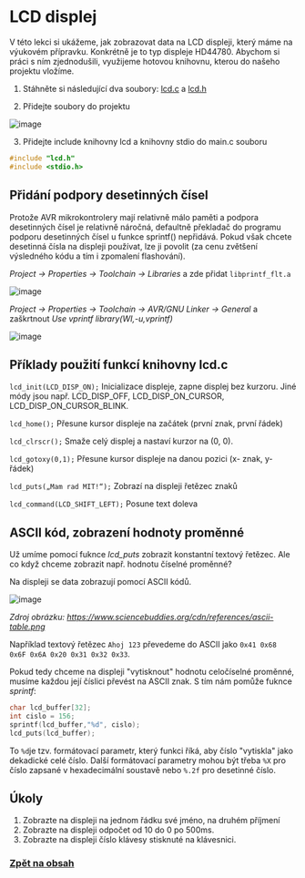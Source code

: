 # LCD displej

V této lekci si ukážeme, jak zobrazovat data na LCD displeji, který máme na výukovém přípravku. Konkrétně je to typ displeje HD44780. Abychom si práci s ním zjednodušili, využijeme hotovou knihovnu, kterou do našeho projektu vložíme.

1. Stáhněte si následující dva soubory:
[lcd.c](files/lcd.c) a [lcd.h](files/lcd.h)

2. Přidejte soubory do projektu
   
![image](https://github.com/user-attachments/assets/b5e0a928-6633-4ed3-82a1-6454d2d3117a)

3. Přidejte include knihovny lcd a knihovny stdio do main.c souboru
```c
#include "lcd.h"
#include <stdio.h>
```

## Přidání podpory desetinných čísel

Protože AVR mikrokontrolery mají relativně málo paměti a podpora desetinných čísel je relativně náročná, defaultně překladač do programu podporu desetinných čísel u funkce sprintf() nepřidává. Pokud však chcete desetinná čísla na displeji používat, lze ji povolit (za cenu zvětšení výsledného kódu a tím i zpomalení flashování).

*Project -> Properties -> Toolchain -> Libraries* a zde přidat ```libprintf_flt.a```

![image](https://github.com/user-attachments/assets/c45b611f-f7ac-4bb2-8f03-4c535b61194f)

*Project -> Properties -> Toolchain -> AVR/GNU Linker -> General* a zaškrtnout *Use vprintf library(WI,-u,vprintf)*

![image](https://github.com/user-attachments/assets/055a77a5-5b6e-4db0-a893-6c867007efb9)






## Příklady použití funkcí knihovny lcd.c

```lcd_init(LCD_DISP_ON);```  Inicializace displeje, zapne displej bez kurzoru. Jiné módy jsou např. LCD_DISP_OFF, LCD_DISP_ON_CURSOR, LCD_DISP_ON_CURSOR_BLINK.

```lcd_home();``` Přesune kursor displeje na začátek (první znak, první řádek)

```lcd_clrscr();``` Smaže celý displej a nastaví kurzor na (0, 0).

```lcd_gotoxy(0,1);``` Přesune kursor displeje na danou pozici (x- znak, y- řádek)

```lcd_puts(„Mam rad MIT!“);``` Zobrazí na displeji řetězec znaků

```lcd_command(LCD_SHIFT_LEFT);``` Posune text doleva


## ASCII kód, zobrazení hodnoty proměnné

Už umíme pomocí fuknce *lcd_puts* zobrazit konstantní textový řetězec. Ale co když chceme zobrazit např. hodnotu číselné proměnné?

Na displeji se data zobrazují pomocí ASCII kódů.

![image](https://github.com/user-attachments/assets/ebd7fdb8-ab3d-473b-8a44-4fda306c2422)

*Zdroj obrázku: https://www.sciencebuddies.org/cdn/references/ascii-table.png*

Například textový řetězec ```Ahoj 123``` převedeme do ASCII jako ```0x41 0x68 0x6F 0x6A 0x20 0x31 0x32 0x33```.

Pokud tedy chceme na displeji "vytisknout" hodnotu celočíselné proměnné, musíme každou její číslici převést na ASCII znak. S tím nám pomůže fuknce *sprintf*:

```c
char lcd_buffer[32];
int cislo = 156;
sprintf(lcd_buffer,"%d", cislo);
lcd_puts(lcd_buffer);
```

To ```%d```je tzv. formátovací parametr, který funkci říká, aby číslo "vytiskla" jako dekadické celé číslo. Další formátovací parametry mohou být třeba ```%X``` pro číslo zapsané v hexadecimální soustavě nebo ```%.2f``` pro desetinné číslo.


## Úkoly
1. Zobrazte na displeji na jednom řádku své jméno, na druhém příjmení
2. Zobrazte na displeji odpočet od 10 do 0 po 500ms.
3. Zobrazte na displeji číslo klávesy stisknuté na klávesnici.


### [Zpět na obsah](README.md)

